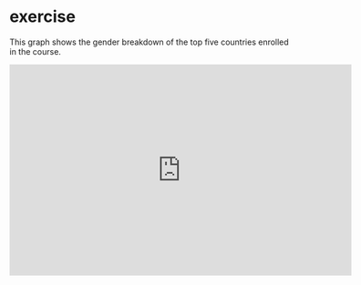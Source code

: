 # exercise

This graph shows the gender breakdown of the top five countries enrolled in the course. 

<iframe width="600" height="371" seamless frameborder="0" scrolling="no" src="https://docs.google.com/spreadsheets/d/1IPjGCEgKkpeHwua6MbzWQZkQYpabgpLggywpNOuNaXQ/pubchart?oid=1647162816&amp;format=interactive"></iframe>

